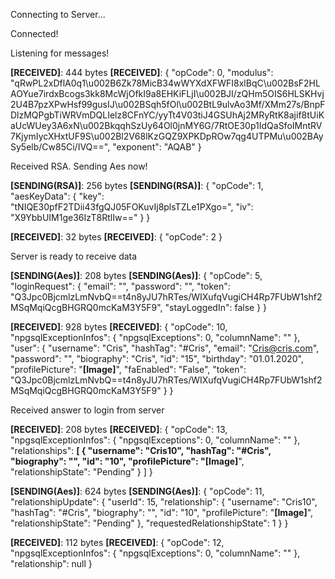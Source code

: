 Connecting to Server...

Connected!

Listening for messages!

**[RECEIVED]**: 444 bytes
**[RECEIVED]**: {
  "opCode": 0,
  "modulus": "qRwPL2xDflA0q1\u002B6Zk78MicB34wWYXdXFWFI8xlBqC\u002BsF2HLAOYue7irdxBcogs3kk8McWjOfkI9a8EHKiFLjI\u002BJI/zQHm5OIS6HLSKHvj2U4B7pzXPwHsf99gusIJ\u002BSqh5fOl\u002BtL9ulvAo3Mf/XMm27s/BnpFDlzMQPgbTiWRVmDQLIelz8CFnYC/yyTt4V03tiJ4GSUhAj2MRyRtK8ajif8tUiKaUcWUey3A6xN\u002BkqqhSzUy64Ol0jnMY6G/7RtOE30p1IdQaSfoIMntRV7KjymIycXHxtUF9S\u002Bl2V68lKzGQZ9XPKDpROw7qg4UTPMu\u002BAySy5elb/Cw85Ci/IVQ==",
  "exponent": "AQAB"
}

Received RSA. Sending Aes now!

**[SENDING(RSA)]**: 256 bytes
**[SENDING(RSA)]**: {
  "opCode": 1,
  "aesKeyData": {
    "key": "tNIQE30pfF2TDii43fgQJ05FOKuvIj8plsTZLe1PXgo=",
    "iv": "X9YbbUIM1ge36IzT8RtlIw=="
  }
}

**[RECEIVED]**: 32 bytes
**[RECEIVED]**: {
  "opCode": 2
}

Server is ready to receive data

**[SENDING(Aes)]**: 208 bytes
**[SENDING(Aes)]**: {
  "opCode": 5,
  "loginRequest": {
    "email": "",
    "password": "",
    "token": "Q3Jpc0BjcmlzLmNvbQ==t4n8yJU7hRTes/WIXufqVugiCH4Rp7FUbW1shf2MSqMqiQcgBHGRQ0mcKaM3Y5F9",
    "stayLoggedIn": false
  }
}

**[RECEIVED]**: 928 bytes
**[RECEIVED]**: {
  "opCode": 10,
  "npgsqlExceptionInfos": {
    "npgsqlExceptions": 0,
    "columnName": ""
  },
  "user": {
    "username": "Cris",
    "hashTag": "#Cris",
    "email": "Cris@cris.com",
    "password": "",
    "biography": "Cris",
    "id": "15",
    "birthday": "01.01.2020",
    "profilePicture": "**[Image]**",
    "faEnabled": "False",
    "token": "Q3Jpc0BjcmlzLmNvbQ==t4n8yJU7hRTes/WIXufqVugiCH4Rp7FUbW1shf2MSqMqiQcgBHGRQ0mcKaM3Y5F9"
  }
}

Received answer to login from server

**[RECEIVED]**: 208 bytes
**[RECEIVED]**: {
  "opCode": 13,
  "npgsqlExceptionInfos": {
    "npgsqlExceptions": 0,
    "columnName": ""
  },
  "relationships": **[
    {
      "username": "Cris10",
      "hashTag": "#Cris",
      "biography": "",
      "id": "10",
      "profilePicture": "[Image]**",
      "relationshipState": "Pending"
    }
  ]
}

**[SENDING(Aes)]**: 624 bytes
**[SENDING(Aes)]**: {
  "opCode": 11,
  "relationshipUpdate": {
    "userId": 15,
    "relationship": {
      "username": "Cris10",
      "hashTag": "#Cris",
      "biography": "",
      "id": "10",
      "profilePicture": "**[Image]**",
      "relationshipState": "Pending"
    },
    "requestedRelationshipState": 1
  }
}

**[RECEIVED]**: 112 bytes
**[RECEIVED]**: {
  "opCode": 12,
  "npgsqlExceptionInfos": {
    "npgsqlExceptions": 0,
    "columnName": ""
  },
  "relationship": null
}

